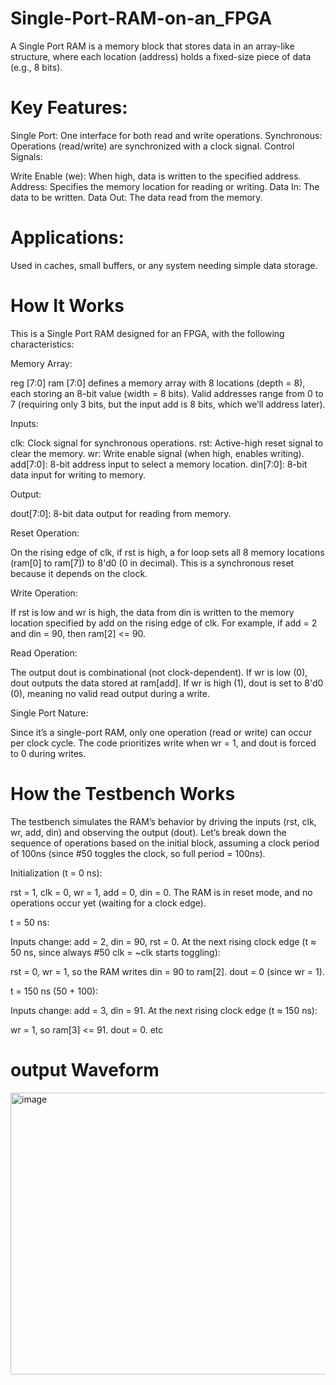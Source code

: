 # Single-Port-RAM-on-an_FPGA
A Single Port RAM is a memory block that stores data in an array-like structure, where each location (address) holds a fixed-size piece of data (e.g., 8 bits).

# Key Features:

Single Port: One interface for both read and write operations.
Synchronous: Operations (read/write) are synchronized with a clock signal.
Control Signals:

Write Enable (we): When high, data is written to the specified address.
Address: Specifies the memory location for reading or writing.
Data In: The data to be written.
Data Out: The data read from the memory.


# Applications:
Used in caches, small buffers, or any system needing simple data storage.
# How It Works
This is a Single Port RAM designed for an FPGA, with the following characteristics:

 Memory Array:

reg [7:0] ram [7:0] defines a memory array with 8 locations (depth = 8), each storing an 8-bit value (width = 8 bits).
Valid addresses range from 0 to 7 (requiring only 3 bits, but the input add is 8 bits, which we’ll address later).


Inputs:

clk: Clock signal for synchronous operations.
rst: Active-high reset signal to clear the memory.
wr: Write enable signal (when high, enables writing).
add[7:0]: 8-bit address input to select a memory location.
din[7:0]: 8-bit data input for writing to memory.


Output:

dout[7:0]: 8-bit data output for reading from memory.


Reset Operation:

On the rising edge of clk, if rst is high, a for loop sets all 8 memory locations (ram[0] to ram[7]) to 8'd0 (0 in decimal).
This is a synchronous reset because it depends on the clock.


Write Operation:

If rst is low and wr is high, the data from din is written to the memory location specified by add on the rising edge of clk.
For example, if add = 2 and din = 90, then ram[2] <= 90.


Read Operation:

The output dout is combinational (not clock-dependent).
If wr is low (0), dout outputs the data stored at ram[add].
If wr is high (1), dout is set to 8'd0 (0), meaning no valid read output during a write.


Single Port Nature:

Since it’s a single-port RAM, only one operation (read or write) can occur per clock cycle. The code prioritizes write when wr = 1, and dout is forced to 0 during writes.

# How the Testbench Works
The testbench simulates the RAM’s behavior by driving the inputs (rst, clk, wr, add, din) and observing the output (dout). Let’s break down the sequence of operations based on the initial block, assuming a clock period of 100ns (since #50 toggles the clock, so full period = 100ns).

Initialization (t = 0 ns):

rst = 1, clk = 0, wr = 1, add = 0, din = 0.
The RAM is in reset mode, and no operations occur yet (waiting for a clock edge).


t = 50 ns:

Inputs change: add = 2, din = 90, rst = 0.
At the next rising clock edge (t ≈ 50 ns, since always #50 clk = ~clk starts toggling):

rst = 0, wr = 1, so the RAM writes din = 90 to ram[2].
dout = 0 (since wr = 1).




t = 150 ns (50 + 100):

Inputs change: add = 3, din = 91.
At the next rising clock edge (t ≈ 150 ns):

wr = 1, so ram[3] <= 91.
dout = 0.  etc

# output Waveform
<img width="1622" height="451" alt="image" src="https://github.com/user-attachments/assets/0729b968-50bd-4f91-a1e5-aa0b7613fa0d" />
